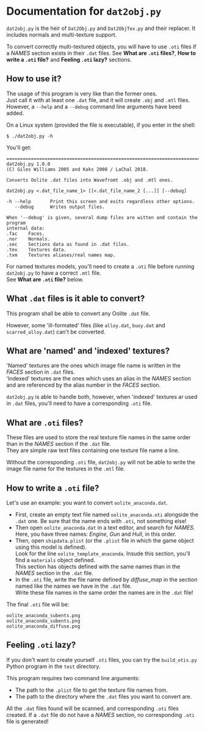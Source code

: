 # Documentation for `dat2obj.py`

`dat2obj.py` is the heir of `Dat2Obj.py` and `Dat2ObjTex.py` and their replacer. It includes normals and multi-texture support.

To convert correctly multi-textured objects, you will have to use `.oti` files if a *NAMES* section exists in their `.dat` files.
See __What are `.oti` files?__, __How to write a `.oti` file?__ and __Feeling `.oti` lazy?__ sections.


## How to use it?

The usage of this program is very like than the former ones.  
Just call it with at least one `.dat` file, and it will create `.obj` and `.mtl` files.  
However, a `--help` and a `--debug` command line arguments have beed added.

On a Linux system (provided the file is executable), if you enter in the shell:

```
$ ./dat2obj.py -h
```

You'll get:

```
==============================================================================
dat2obj.py 1.0.0
(C) Giles Williams 2005 and Kaks 2008 / LaChal 2018.

Converts Oolite .dat files into Wavefromt .obj and .mtl ones.

dat2obj.py <.dat_file_name_1> [[<.dat_file_name_2 [...]] [--debug]

-h --help       Print this screen and exits regardless other options.
   --debug      Writes output files.

When '--debug' is given, several dump files are witten and contain the program
internal data:
.fac    Faces.
.nor    Normals.
.sec    Sections data as found in .dat files.
.tex    Textures data.
.txm    Textures aliases/real names map.

```

For named textures models, you'll need to create a `.oti` file before running `dat2obj.py` to have a correct `.mtl` file.  
See __What are `.oti` file?__ below.


## What `.dat` files is it able to convert?

This program shall be able to convert any Oolite `.dat` file.

However, some 'ill-formated' files (like `alloy.dat`, `buoy.dat` and `scarred_alloy.dat`) can't be converted.


## What are 'named' and 'indexed' textures?

'Named' textures are the ones which image file name is written in the *FACES* section in `.dat` files.  
'Indexed' textures are the ones which uses an alias in the *NAMES* section and are referenced by the alias number in the *FACES* section.

`dat2obj.py` is able to handle both, however, when 'indexed' textures ar used in `.dat` files, you'll need to have a corresponding `.oti` file.


## What are `.oti` files?

These files are used to store the real texture file names in the same order than in the *NAMES* section if the `.dat` file.  
They are simple raw text files containing one texture file name a line.

Without the corresponding `.oti` file, `dat2obj.py` will not be able to write the image file name for the textures in the `.mtl` file.


## How to write a `.oti` file?

Let's use an example: you want to convert `oolite_anaconda.dat`.

* First, create an empty text file named `oolite_anaconda.oti` alongside the `.dat` one. Be sure that the name ends with `.oti`, not something else!
* Then open `oolite_anaconda.dat` in a text editor, and search for *NAMES*.  
  Here, you have three names: *Engine*, *Gun* and *Hull*, in this order.
* Then, open `shipdata.plist` (or the `.plist` file in which the game object using this model is defined).  
  Look for the line `oolite_template_anaconda`. Insude this section, you'll find a `materials` object defined.  
  This section has objects defined with the same names than in the *NAMES* section in the `.dat` file.
* In the `.oti` file, write the file name defined by *diffuse_map* in the section named like the names we have in the `.dat` file.  
  Write these file names in the same order the names are in the `.dat` file!

The final `.oti` file will be:

```
oolite_anaconda_subents.png
oolite_anaconda_subents.png
oolite_anaconda_diffuse.png
```

## Feeling `.oti` lazy?

If you don't want to create yourself `.oti` files, you can try the `build_otis.py` Python program in the `test` directory.

This program requires two command line arguments:
* The path to the `.plist` file to get the texture file names from.
* The path to the directory where the `.dat` files you want to convert are.

All the `.dat` files found will be scanned, and corresponding `.oti` files created.
If a `.dat` file do not have a *NAMES* section, no corresponding `.oti` file is generated!

